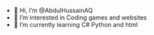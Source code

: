 - 👋 Hi, I’m @AbdulHussainAQ
- 👀 I’m interested in Coding games and websites
- 🌱 I’m currently learning C# Python and html



